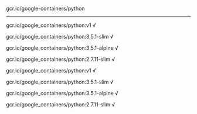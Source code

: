 gcr.io/google-containers/python 

----
gcr.io/google_containers/python:v1 √

gcr.io/google_containers/python:3.5.1-slim √

gcr.io/google_containers/python:3.5.1-alpine √

gcr.io/google_containers/python:2.7.11-slim √

gcr.io/google_containers/python:v1 √

gcr.io/google_containers/python:3.5.1-slim √

gcr.io/google_containers/python:3.5.1-alpine √

gcr.io/google_containers/python:2.7.11-slim √


